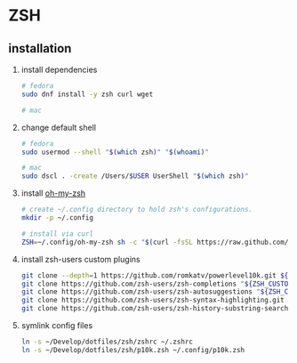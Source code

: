 # ZSH

## installation

1. install dependencies

    ``` bash
    # fedora
    sudo dnf install -y zsh curl wget

    # mac
    ```

2. change default shell

    ``` bash
    # fedora
    sudo usermod --shell "$(which zsh)" "$(whoami)"

    # mac
    sudo dscl . -create /Users/$USER UserShell "$(which zsh)"
    ```

3. install [oh-my-zsh](https://ohmyz.sh/#install)

    ``` bash
    # create ~/.config directory to hold zsh's configurations.
    mkdir -p ~/.config

    # install via curl
    ZSH=~/.config/oh-my-zsh sh -c "$(curl -fsSL https://raw.github.com/ohmyzsh/ohmyzsh/master/tools/install.sh)"
    ```

4. install zsh-users custom plugins

    ``` bash
    git clone --depth=1 https://github.com/romkatv/powerlevel10k.git ${ZSH_CUSTOM}/themes/powerlevel10k
    git clone https://github.com/zsh-users/zsh-completions "${ZSH_CUSTOM}/plugins/zsh-completions"
    git clone https://github.com/zsh-users/zsh-autosuggestions "${ZSH_CUSTOM}/plugins/zsh-autosuggestions"
    git clone https://github.com/zsh-users/zsh-syntax-highlighting.git "${ZSH_CUSTOM}/plugins/zsh-syntax-highlighting"
    git clone https://github.com/zsh-users/zsh-history-substring-search "${ZSH_CUSTOM}/plugins/zsh-history-substring-search"
    ```

5. symlink config files

    ```bash
    ln -s ~/Develop/dotfiles/zsh/zshrc ~/.zshrc
    ln -s ~/Develop/dotfiles/zsh/p10k.zsh ~/.config/p10k.zsh
    ```
